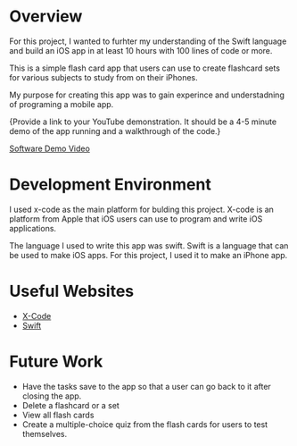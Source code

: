 # Overview

For this project, I wanted to furhter my understanding of the Swift language and build an iOS app in at least 10 hours with 100 lines of code or more. 

This is a simple flash card app that users can use to create flashcard sets for various subjects to study from on their iPhones. 

My purpose for creating this app was to gain experince and understadning of programing a mobile app. 

{Provide a link to your YouTube demonstration.  It should be a 4-5 minute demo of the app running and a walkthrough of the code.}

[Software Demo Video](http://youtube.link.goes.here)

# Development Environment
I used x-code as the main platform for bulding this project. X-code is an platform from Apple that iOS users can use to program and write iOS applications.  

The language I used to write this app was swift. Swift is a language that can be used to make iOS apps. For this project, I used it to make an iPhone app. 

# Useful Websites
* [X-Code](https://developer.apple.com/xcode/)
* [Swift](https://developer.apple.com/swift/)

# Future Work
* Have the tasks save to the app so that a user can go back to it after closing the app.
* Delete a flashcard or a set
* View all flash cards
* Create a multiple-choice quiz from the flash cards for users to test themselves. 
